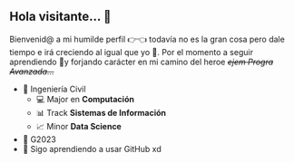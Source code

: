## Hola visitante... 👋

Bienvenid@ a mi humilde perfil 👉👈 todavía no es la gran cosa pero dale tiempo e irá creciendo al igual que yo 🌺. Por el momento a seguir aprendiendo 🧩y forjando carácter en mi camino del heroe _~~ejem Progra Avanzada...~~_

- 👷 Ingeniería Civil
  - 💻 Major en **Computación**
  - 📊 Track **Sistemas de Información**
  - 📈 Minor **Data Science**
- 💬 G2023
- 🌱 Sigo aprendiendo a usar GitHub xd

<!--
**mmaartinn/mmaartinn** is a ✨ _special_ ✨ repository because its `README.md` (this file) appears on your GitHub profile.

Here are some ideas to get you started:

- 🔭 I’m currently working on ...
- 🌱 I’m currently learning ...
- 👯 I’m looking to collaborate on ...
- 🤔 I’m looking for help with ...
- 💬 Ask me about ...
- 📫 How to reach me: ...
- 😄 Pronouns: ...
- ⚡ Fun fact: ...
-->
